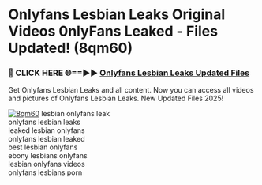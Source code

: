 # Onlyfans Lesbian Leaks Original Videos 0nlyFans Leaked - Files Updated! (8qm60)

<h3>🔴 CLICK HERE 🌐==►► <a href="https://tinyurl.com/3hn5wdd3" rel="nofollow">Onlyfans Lesbian Leaks Updated Files</a></h3>

Get Onlyfans Lesbian Leaks and all content. Now you can access all videos and pictures of Onlyfans Lesbian Leaks. New Updated Files 2025!

[![8qm60](https://i.imgur.com/4HnBqBT.gif)](https://tinyurl.com/3hn5wdd3)
lesbian onlyfans leak<br>
onlyfans lesbian leaks<br>
leaked lesbian onlyfans<br>
onlyfans lesbian leaked<br>
best lesbian onlyfans<br>
ebony lesbians onlyfans<br>
lesbian onlyfans videos<br>
onlyfans lesbians porn